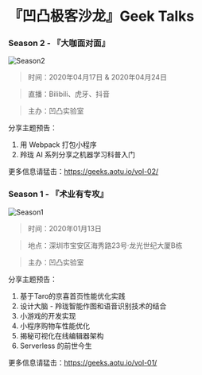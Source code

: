 # 『凹凸极客沙龙』Geek Talks

### Season 2 - 『大咖面对面』

![Season2](https://img20.360buyimg.com/ling/jfs/t1/101362/17/18492/1231476/5e948454E977d637e/afaf150d0e899628.jpg)

> 时间：2020年04月17日 & 2020年04月24日

> 直播：Bilibili、虎牙、抖音

> 主办：凹凸实验室

分享主题预告：

1. 用 Webpack 打包小程序
2. 羚珑 AI 系列分享之机器学习科普入门

更多信息请猛击：https://geeks.aotu.io/vol-02/

### Season 1 - 『术业有专攻』

![Season1](https://img10.360buyimg.com/ling/jfs/t1/103493/19/18300/140065/5e9351c7E641bef87/fe61fe0802ab9729.png)

> 时间：2020年01月13日

> 地点：深圳市宝安区海秀路23号·龙光世纪大厦B栋

> 主办：凹凸实验室

分享主题预告：

1. 基于Taro的京喜首页性能优化实践
2. 设计大脑 - 羚珑智能作图和语音识别技术的结合
3. 小游戏的开发实现
4. 小程序购物车性能优化
5. 揭秘可视化在线编辑器架构
6. Serverless 的前世今生

更多信息请猛击：https://geeks.aotu.io/vol-01/
